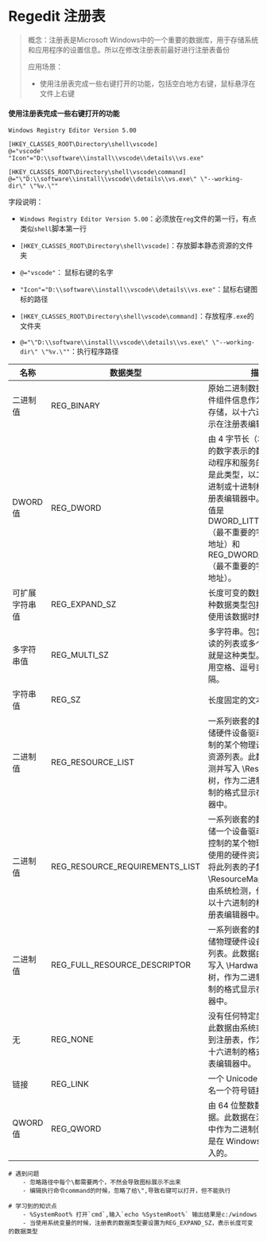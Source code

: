 # Regedit 注册表

> 概念：注册表是Microsoft Windows中的一个重要的数据库，用于存储系统和应用程序的设置信息。所以在修改注册表前最好进行注册表备份
>
> 应用场景：
>
> - 使用注册表完成一些右键打开的功能，包括空白地方右键，鼠标悬浮在文件上右键



#### 使用注册表完成一些右键打开的功能

```shell
Windows Registry Editor Version 5.00

[HKEY_CLASSES_ROOT\Directory\shell\vscode]
@="vscode"
"Icon"="D:\\software\\install\\vscode\\details\\vs.exe"

[HKEY_CLASSES_ROOT\Directory\shell\vscode\command]
@="\"D:\\software\\install\\vscode\\details\\vs.exe\" \"--working-dir\" \"%v.\""
```

字段说明：

- `Windows Registry Editor Version 5.00`：必须放在`reg`文件的第一行，有点类似`shell`脚本第一行

- `[HKEY_CLASSES_ROOT\Directory\shell\vscode]`：存放脚本静态资源的文件夹

- `@="vscode"`： 鼠标右键的名字

- `"Icon"="D:\\software\\install\\vscode\\details\\vs.exe"`：鼠标右键图标的路径

- `[HKEY_CLASSES_ROOT\Directory\shell\vscode\command]`：存放程序`.exe`的文件夹

- `@="\"D:\\software\\install\\vscode\\details\\vs.exe\" \"--working-dir\" \"%v.\""`：执行程序路径



| **名称**       | **数据类型**                   | **描述**                                                     |
| -------------- | ------------------------------ | ------------------------------------------------------------ |
| 二进制值       | REG_BINARY                     | 原始二进制数据。大多数硬件组件信息作为二进制数据存储，以十六进制的格式显示在注册表编辑器中。 |
| DWORD 值       | REG_DWORD                      | 由 4 字节长（32 位整数）的数字表示的数据。设备驱动程序和服务的许多参数都是此类型，以二进制、十六进制或十进制格式显示在注册表编辑器中。与之有关的值是 DWORD_LITTLE_ENDIAN（最不重要的字节在最低位地址）和 REG_DWORD_BIG_ENDIAN（最不重要的字节在最高位地址）。 |
| 可扩展字符串值 | REG_EXPAND_SZ                  | 长度可变的数据字符串。这种数据类型包括程序或服务使用该数据时解析的变量。 |
| 多字符串值     | REG_MULTI_SZ                   | 多字符串。包含用户可以阅读的列表或多个值的值通常就是这种类型。各条目之间用空格、逗号或其他标记分隔。 |
| 字符串值       | REG_SZ                         | 长度固定的文本字符串。                                       |
| 二进制值       | REG_RESOURCE_LIST              | 一系列嵌套的数组，用于存储硬件设备驱动程序或它控制的某个物理设备所使用的资源列表。此数据由系统检测并写入 \ResourceMap 树，作为二进制值以十六进制的格式显示在注册表编辑器中。 |
| 二进制值       | REG_RESOURCE_REQUIREMENTS_LIST | 一系列嵌套的数组，用于存储一个设备驱动程序（或其控制的某个物理设备）可以使用的硬件资源列表。系统将此列表的子集写入 \ResourceMap 树。此数据由系统检测，作为二进制值以十六进制的格式显示在注册表编辑器中。 |
| 二进制值       | REG_FULL_RESOURCE_DESCRIPTOR   | 一系列嵌套的数组，用于存储物理硬件设备使用的资源列表。此数据由系统检测并写入 \HardwareDescription 树，作为二进制值以十六进制的格式显示在注册表编辑器中。 |
| 无             | REG_NONE                       | 没有任何特定类型的数据。此数据由系统或应用程序写到注册表，作为二进制值以十六进制的格式显示在注册表编辑器中。 |
| 链接           | REG_LINK                       | 一个 Unicode 字符串，它命名一个符号链接。                    |
| QWORD 值       | REG_QWORD                      | 由 64 位整数数字表示的数据。此数据在注册表编辑器中作为二进制值显示，并且是在 Windows 2000 中引入的。 |

```shell
# 遇到问题
 	- 忽略路径中每个\都需要两个，不然会导致图标展示不出来
 	- 编辑执行命令command的时候，忽略了给\",导致右键可以打开，但不能执行
 	
# 学习到的知识点
 	- %SystemRoot% 打开`cmd`,输入`echo %SystemRoot%` 输出结果是c:/windows
 	- 当使用系统变量的时候，注册表的数据类型要设置为REG_EXPAND_SZ，表示长度可变的数据类型
```

